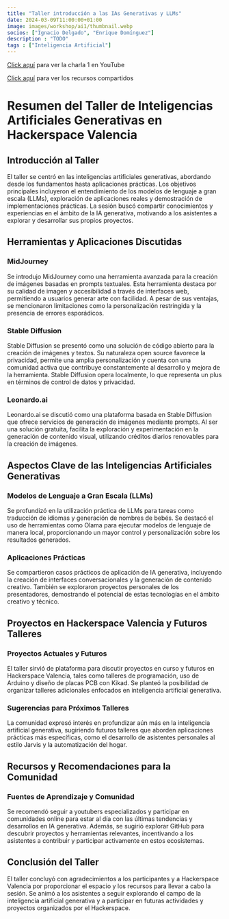 ```yaml
---
title: "Taller introducción a las IAs Generativas y LLMs"
date: 2024-03-09T11:00:00+01:00
image: images/workshop/ai1/thumbnail.webp
socios: ["Ignacio Delgado", "Enrique Domínguez"]
description : "TODO"
tags : ["Inteligencia Artificial"]
---
```


<u> [Click aquí](https://www.youtube.com/watch?v=7SLHjoDxL8c)</u>  para ver la charla 1 en YouTube


<u> [Click aquí](https://gitlab.com/hackerspacevlc1/TalleresIA)</u>  para ver los recursos compartidos


# Resumen del Taller de Inteligencias Artificiales Generativas en Hackerspace Valencia

## Introducción al Taller
El taller se centró en las inteligencias artificiales generativas, abordando desde los fundamentos hasta aplicaciones prácticas. Los objetivos principales incluyeron el entendimiento de los modelos de lenguaje a gran escala (LLMs), exploración de aplicaciones reales y demostración de implementaciones prácticas. La sesión buscó compartir conocimientos y experiencias en el ámbito de la IA generativa, motivando a los asistentes a explorar y desarrollar sus propios proyectos.

## Herramientas y Aplicaciones Discutidas

### MidJourney
Se introdujo MidJourney como una herramienta avanzada para la creación de imágenes basadas en prompts textuales. Esta herramienta destaca por su calidad de imagen y accesibilidad a través de interfaces web, permitiendo a usuarios generar arte con facilidad. A pesar de sus ventajas, se mencionaron limitaciones como la personalización restringida y la presencia de errores esporádicos.

### Stable Diffusion
Stable Diffusion se presentó como una solución de código abierto para la creación de imágenes y textos. Su naturaleza open source favorece la privacidad, permite una amplia personalización y cuenta con una comunidad activa que contribuye constantemente al desarrollo y mejora de la herramienta. Stable Diffusion opera localmente, lo que representa un plus en términos de control de datos y privacidad.

### Leonardo.ai
Leonardo.ai se discutió como una plataforma basada en Stable Diffusion que ofrece servicios de generación de imágenes mediante prompts. Al ser una solución gratuita, facilita la exploración y experimentación en la generación de contenido visual, utilizando créditos diarios renovables para la creación de imágenes.

## Aspectos Clave de las Inteligencias Artificiales Generativas

### Modelos de Lenguaje a Gran Escala (LLMs)
Se profundizó en la utilización práctica de LLMs para tareas como traducción de idiomas y generación de nombres de bebés. Se destacó el uso de herramientas como Olama para ejecutar modelos de lenguaje de manera local, proporcionando un mayor control y personalización sobre los resultados generados.

### Aplicaciones Prácticas
Se compartieron casos prácticos de aplicación de IA generativa, incluyendo la creación de interfaces conversacionales y la generación de contenido creativo. También se exploraron proyectos personales de los presentadores, demostrando el potencial de estas tecnologías en el ámbito creativo y técnico.

## Proyectos en Hackerspace Valencia y Futuros Talleres

### Proyectos Actuales y Futuros
El taller sirvió de plataforma para discutir proyectos en curso y futuros en Hackerspace Valencia, tales como talleres de programación, uso de Arduino y diseño de placas PCB con Kikad. Se planteó la posibilidad de organizar talleres adicionales enfocados en inteligencia artificial generativa.

### Sugerencias para Próximos Talleres
La comunidad expresó interés en profundizar aún más en la inteligencia artificial generativa, sugiriendo futuros talleres que aborden aplicaciones prácticas más específicas, como el desarrollo de asistentes personales al estilo Jarvis y la automatización del hogar.

## Recursos y Recomendaciones para la Comunidad

### Fuentes de Aprendizaje y Comunidad
Se recomendó seguir a youtubers especializados y participar en comunidades online para estar al día con las últimas tendencias y desarrollos en IA generativa. Además, se sugirió explorar GitHub para descubrir proyectos y herramientas relevantes, incentivando a los asistentes a contribuir y participar activamente en estos ecosistemas.

## Conclusión del Taller
El taller concluyó con agradecimientos a los participantes y a Hackerspace Valencia por proporcionar el espacio y los recursos para llevar a cabo la sesión. Se animó a los asistentes a seguir explorando el campo de la inteligencia artificial generativa y a participar en futuras actividades y proyectos organizados por el Hackerspace.
